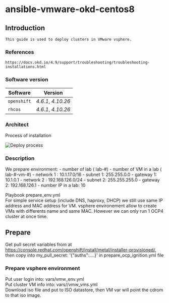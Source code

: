 # ansible-vmware-okd-centos8


## Introduction

    This guide is used to deploy clusters in VMware vsphere.

### References
    https://docs.okd.io/4.9/support/troubleshooting/troubleshooting-installations.html

### Software version

| Software | Version |
| --- | --- |
| `openshift` | *4.6.1*, *4.10.26* |
| `rhcos` | *4.6.1*, *4.10.26* |

### Architect

Process of installation 

![Deploy process](./diagrams/process1.png)

### Description

We prepare environment:
    - number of lab ( lab-#)
    - number of VM in a lab ( lab-#-vm-#)
    - network 1 : 10.1.17.0/16
    - subnet 1: 255.255.0.0
    - gateway 1: 10.1.0.1
    - network 2 : 192.168.126.0/24
    - subnet 2: 255.255.255.0
    - gateway 2: 192.168.126.1 
    - number IP in a lab: 10 

Playbook prepare_env.yml <br /> 
For simple service setup (include DNS, haproxy, DHCP) we still use same IP address and MAC address for VM. vsphere environement allow to create VMs with differents name and same MAC. However we can only run 1 OCP4 cluster at once time. <br />



## Prepare

Get pull secret variables from at https://console.redhat.com/openshift/install/metal/installer-provisioned/, then copy into my_pull_secret: '{"auths":....}' in prepare_ocp_ignition.yml file

### Prepare vsphere environment

Put user login into: vars/vmw_env.yml<br />
Put cluster VM info into: vars/<version>/vmw_vms.yml<br />
Download iso file and put to ISO datastore, then VM var will point the cdrom to that iso image. 

 

